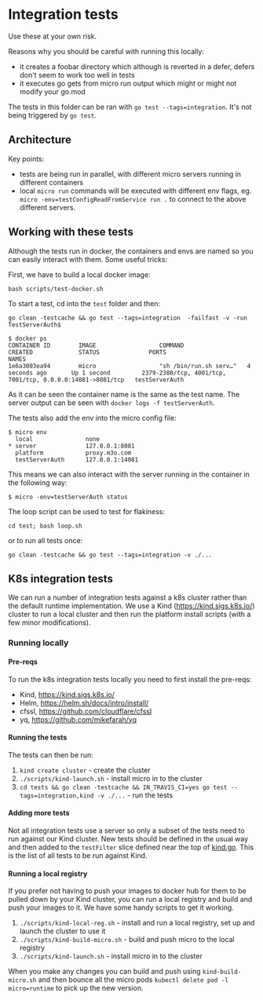 # Integration tests

Use these at your own risk.

Reasons why you should be careful with running this locally:
* it creates a foobar directory which although is reverted in a defer, defers don't seem to work too well in tests
* it executes go gets from micro run output which might or might not modify your go.mod

The tests in this folder can be ran with `go test --tags=integration`.
It's not being triggered by `go test`.

## Architecture

Key points:
- tests are being run in parallel, with different micro servers running in different containers
- local `micro run` commands will be executed with different env flags, eg. `micro -env=testConfigReadFromService run .` to connect to the above different servers.

## Working with these tests

Although the tests run in docker, the containers and envs are named so you can easily interact with them. Some useful tricks:

First, we have to build a local docker image:
```
bash scripts/test-docker.sh
```

To start a test, cd into the `test` folder and then:

```
go clean -testcache && go test --tags=integration  -failfast -v -run TestServerAuth$
```

```
$ docker ps
CONTAINER ID        IMAGE                  COMMAND                  CREATED             STATUS              PORTS                                                        NAMES
1e6a3003ea94        micro                  "sh /bin/run.sh serv…"   4 seconds ago       Up 1 second         2379-2380/tcp, 4001/tcp, 7001/tcp, 0.0.0.0:14081->8081/tcp   testServerAuth
```

As it can be seen the container name is the same as the test name.
The server output can be seen with `docker logs -f testServerAuth`.

The tests also add the env into the micro config file:

```
$ micro env
  local               none
* server              127.0.0.1:8081
  platform            proxy.m3o.com
  testServerAuth      127.0.0.1:14081
```

This means we can also interact with the server running in the container in the following way:

```
$ micro -env=testServerAuth status
```

The loop script can be used to test for flakiness:
```
cd test; bash loop.sh
```

or to run all tests once:

```
go clean -testcache && go test --tags=integration -v ./...
```

## K8s integration tests

We can run a number of integration tests against a k8s cluster rather than the default runtime implementation. We use a Kind (https://kind.sigs.k8s.io/) cluster to run a local cluster and then run the platform install scripts (with a few minor modifications).

### Running locally

#### Pre-reqs
To run the k8s integration tests locally you need to first install the pre-reqs:
- Kind, https://kind.sigs.k8s.io/
- Helm, https://helm.sh/docs/intro/install/
- cfssl, https://github.com/cloudflare/cfssl
- yq, https://github.com/mikefarah/yq

#### Running the tests
The tests can then be run:
1. `kind create cluster` - create the cluster
2. `./scripts/kind-launch.sh` - install micro in to the cluster
3. `cd tests && go clean -testcache && IN_TRAVIS_CI=yes go test --tags=integration,kind -v ./...` - run the tests

#### Adding more tests
Not all integration tests use a server so only a subset of the tests need to run against our Kind cluster. New tests should be defined in the usual way and then added to the `testFilter` slice defined near the top of [kind.go](kind.go). This is the list of all tests to be run against Kind. 

#### Running a local registry
If you prefer not having to push your images to docker hub for them to be pulled down by your Kind cluster, you can run a local registry and build and push your images to it. We have some handy scripts to get it working.
1. `./scripts/kind-local-reg.sh` - install and run a local registry, set up and launch the cluster to use it
2. `./scripts/kind-build-micro.sh` - build and push micro to the local registry
3. `./scripts/kind-launch.sh` - install micro in to the cluster

When you make any changes you can build and push using `kind-build-micro.sh` and then bounce all the micro pods `kubectl delete pod -l micro=runtime` to pick up the new version.